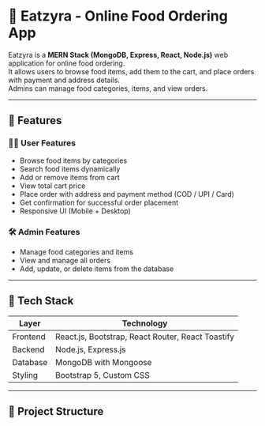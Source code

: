 # 🍴 Eatzyra - Online Food Ordering App

Eatzyra is a **MERN Stack (MongoDB, Express, React, Node.js)** web application for online food ordering.  
It allows users to browse food items, add them to the cart, and place orders with payment and address details.  
Admins can manage food categories, items, and view orders.

---

## 🚀 Features

### 🧑‍🍳 User Features
- Browse food items by categories  
- Search food items dynamically  
- Add or remove items from cart  
- View total cart price  
- Place order with address and payment method (COD / UPI / Card)  
- Get confirmation for successful order placement  
- Responsive UI (Mobile + Desktop)  

### 🛠️ Admin Features
- Manage food categories and items  
- View and manage all orders  
- Add, update, or delete items from the database  

---

## 🧩 Tech Stack

| Layer | Technology |
|-------|-------------|
| Frontend | React.js, Bootstrap, React Router, React Toastify |
| Backend | Node.js, Express.js |
| Database | MongoDB with Mongoose |
| Styling | Bootstrap 5, Custom CSS |

---

## 📁 Project Structure

